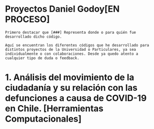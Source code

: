 # Proyectos Daniel Godoy[EN PROCESO]
    Primero destacar que [###] Representa donde o para quién fue desarrollado dicho código.

    Aquí se encuentran los diferentes códigos que he desarrollado para distintos proyectos de la Universidad o Particulares, ya sea individualmente o con colaboraciones. Desde ya quedo atento a cualquier tipo de duda o feedback. 

# 1. Análisis del movimiento de la ciudadanía y su relación con las defunciones a causa de COVID-19 en Chile. [Herramientas Computacionales]

